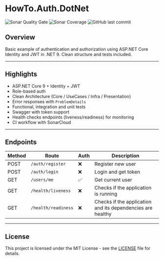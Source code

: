 # HowTo.Auth.DotNet

![Sonar Quality Gate](https://img.shields.io/sonar/quality_gate/gasbrieo_howto-auth-dotnet?server=https%3A%2F%2Fsonarcloud.io&style=for-the-badge)
![Sonar Coverage](https://img.shields.io/sonar/coverage/gasbrieo_howto-auth-dotnet?server=https%3A%2F%2Fsonarcloud.io&style=for-the-badge)
![GitHub last commit](https://img.shields.io/github/last-commit/gasbrieo/howto-auth-dotnet?style=for-the-badge)

## Overview

Basic example of authentication and authorization using ASP.NET Core Identity and JWT in .NET 9. Clean structure and tests included.

---

## Highlights

- ASP.NET Core 9 + Identity + JWT
- Role-based auth
- Clean Architecture (Core / UseCases / Infra / Presentation)
- Error responses with `ProblemDetails`
- Functional, integration and unit tests
- Swagger with token support
- Health checks endpoints (liveness/readiness) for monitoring
- CI workflow with SonarCloud

---

## Endpoints

| Method | Route            | Auth | Description          |
|--------|------------------|------|----------------------|
| POST   | `/auth/register` | ❌   | Register new user    |
| POST   | `/auth/login`    | ❌   | Login and get token  |
| GET    | `/users/me`            | ✅   | Get current user     |
| GET    | `/health/liveness`  | ❌   | Checks if the application is running |
| GET    | `/health/readiness` | ❌   | Checks if the application and its dependencies are healthy |

---

## License

This project is licensed under the MIT License - see the [LICENSE](LICENSE) file for details.

